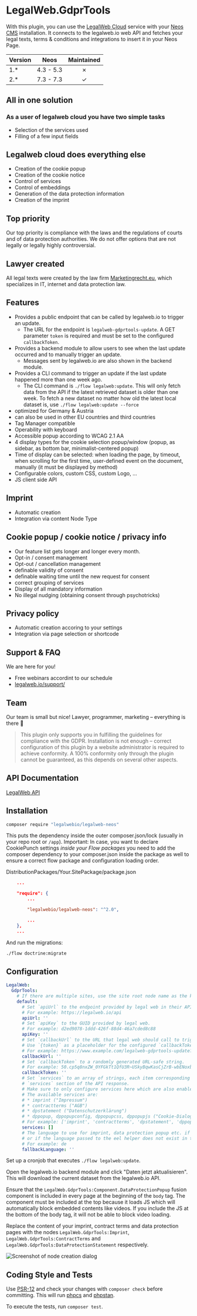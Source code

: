 # LegalWeb.GdprTools

With this plugin, you can use the [LegalWeb Cloud](https://legalweb.io) service with your [Neos CMS](https://neos.io)
installation. It connects to the legalweb.io web API and fetches your legal texts, terms & conditions and integrations
to insert it in your Neos Page.

| Version | Neos      | Maintained |
| ------- | --------- | :--------: |
| 1.\*    | 4.3 - 5.3 |     ✗      |
| 2.\*    | 7.3 - 7.3 |     ✓      |

## All in one solution

### As a user of legalweb cloud you have two simple tasks

- Selection of the services used
- Filling of a few input fields

## Legalweb cloud does everything else

- Creation of the cookie popup
- Creation of the cookie notice
- Control of services
- Control of embeddings
- Generation of the data protection information
- Creation of the imprint

## Top priority

Our top priority is compliance with the laws and the regulations of courts and of data protection authorities.
We do not offer options that are not legally or legally highly controversial.

## Lawyer created

All legal texts were created by the law firm [Marketingrecht.eu](https://marketingrecht.eu/), which specializes in IT,
internet and data protection law.

## Features

- Provides a public endpoint that can be called by legalweb.io to trigger an update.
  - The URL for the endpoint is `legalweb-gdprtools-update`. A GET parameter `token` is required and must be set to the configured `callbackToken`.
- Provides a backend module to allow users to see when the last update occurred and to manually trigger an update.
  - Messages sent by legalweb.io are also shown in the backend module.
- Provides a CLI command to trigger an update if the last update happened more than one week ago.
  - The CLI command is `./flow legalweb:update`.
    This will only fetch data from the API if the latest retrieved dataset is older than one week.
    To fetch a new dataset no matter how old the latest local dataset is, use `./flow legalweb:update --force`
- optimized for Germany & Austria
- can also be used in other EU countries and third countries
- Tag Manager compatible
- Operability with keyboard
- Accessible popup according to WCAG 2.1 AA
- 4 display types for the cookie selection popup/window (popup, as sidebar, as bottom bar, minimalist-centered popup)
- Time of display can be selected: when loading the page, by timeout, when scrolling for the first time, user-defined event on the document, manually (it must be displayed by method)
- Configurable colors, custom CSS, custom Logo, …
- JS client side API

## Imprint

- Automatic creation
- Integration via content Node Type

## Cookie popup / cookie notice / privacy info

- Our feature list gets longer and longer every month.
- Opt-in / consent management
- Opt-out / cancellation management
- definable validity of consent
- definable waiting time until the new request for consent
- correct grouping of services
- Display of all mandatory information
- No illegal nudging (obtaining consent through psychotricks)

## Privacy policy

- Automatic creation accoring to your settings
- Integration via page selection or shortcode

## Support & FAQ

We are here for you!

- Free webinars accordint to our schedule
- [legalweb.io/support/](legalweb.io/support/)

## Team

Our team is small but nice! Lawyer, programmer, marketing – everything is there 🙂

> This plugin only supports you in fulfilling the guidelines for compliance with the GDPR. Installation is not enough – correct configuration of this plugin by a website administrator is required to achieve conformity. A 100% conformity only through the plugin cannot be guaranteed, as this depends on several other aspects.

## API Documentation

[LegalWeb API](https://legalweb.io/support/dokumentation-dsgvo-api/)

## Installation

```bash
composer require "legalwebio/legalweb-neos"
```

This puts the dependency inside the outer composer.json/lock (usually in your repo root or `/app`). Important: In case,
you want to declare CookiePunch settings *inside your Flow packages* you need to add the composer dependency to your
composer.json inside the package as well to ensure a correct flow package and configuration loading order.

DistributionPackages/Your.SitePackage/package.json

```json
    ...

    "require": {
        ...

        "legalwebio/legalweb-neos": "^2.0",

        ...
    },
    ...
```

And run the migrations:

```bash
./flow doctrine:migrate
```

## Configuration

```yaml
LegalWeb:
  GdprTools:
    # If there are multiple sites, use the site root node name as the key instead of `default`
    default:
      # Set `apiUrl` to the endpoint provided by legal web in their API documentation.
      # For example: https://legalweb.io/api
      apiUrl: ''
      # Set `apiKey` to the GUID provided by legal web.
      # For example: d2ed9078-1ddd-426f-88d4-46a7cded8c88
      apiKey: ''
      # Set `callbackUrl` to the URL that legal web should call to trigger a dataset update.
      # Use `{token}` as a placeholder for the configured `callbackToken`.
      # For example: https://www.example.com/legalweb-gdprtools-update?token={token}
      callbackUrl: ''
      # Set `callbackToken` to a randomly generated URL-safe string.
      # For example: 50.cp5q8nxZW_0YFGkTt1QfU3R~USkyBqwKasCjZrB-wbENoxbeFuirCJTRGuoC
      callbackToken: ''
      # Set `services` to an array of strings, each item corresponding to a key that is expected in the
      # `services` section of the API response.
      # Make sure to only configure services here which are also enabled in the legal web dashboard for this project.
      # The available services are:
      # * imprint ("Impressum")
      # * contractterms ("AGB")
      # * dpstatement ("Datenschutzerklärung")
      # * dppopup, dppopupconfig, dppopupcss, dppopupjs ("Cookie-Dialog", use all four or none)
      # For example: ['imprint', 'contractterms', 'dpstatement', 'dppopup', 'dppopupconfig', 'dppopupcss', 'dppopupjs']
      services: []
      # The language to use for imprint, data protection popup etc. if no language is passed to the eel helper
      # or if the language passed to the eel helper does not exist in the dataset.
      # For example: de
      fallbackLanguage: ''
```

Set up a cronjob that executes `./flow legalweb:update`.

Open the legalweb.io backend module and click "Daten jetzt aktualisieren".
This will download the current dataset from the legalweb.io API.

Ensure that the `LegalWeb.GdprTools:Component.DataProtectionPopup` fusion component is included in every page at the
beginning of the `body` tag. The component must be included at the top because it loads JS which will automatically
block embedded contents like videos. If you include the JS at the bottom of the body tag, it will not be able to block
video loading.

Replace the content of your imprint, contract terms and data protection pages with the nodes
`LegalWeb.GdprTools:Imprint`, `LegalWeb.GdprTools:ContractTerms` and `LegalWeb.GdprTools:DataProtectionStatement`
respectively.

![Screenshot of node creation dialog](https://user-images.githubusercontent.com/4510166/90875089-e9806600-e3a0-11ea-8873-5ba934cf72bc.png)

## Coding Style and Tests

Use [PSR-12](https://www.php-fig.org/psr/psr-12/) and check your changes with `composer check` before committing. This will run [phpcs](https://github.com/squizlabs/PHP_CodeSniffer) and [phpstan](https://github.com/phpstan/phpstan).

To execute the tests, run `composer test`.
